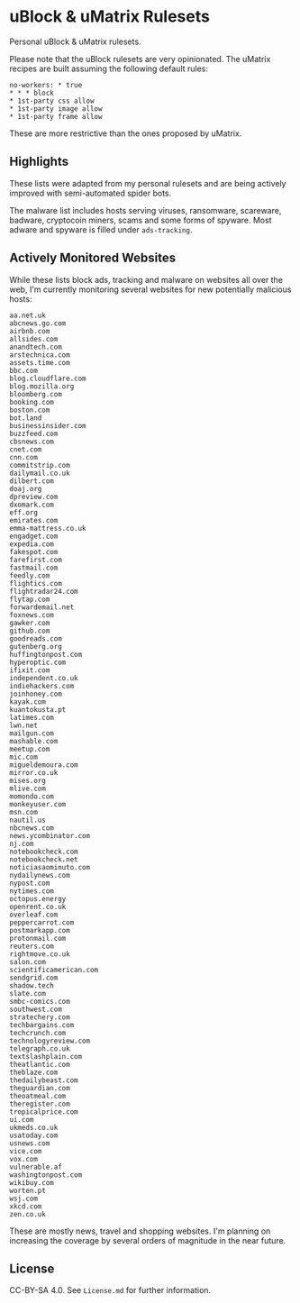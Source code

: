 # uBlock & uMatrix Rulesets

Personal uBlock & uMatrix rulesets.

Please note that the uBlock rulesets are very opinionated.
The uMatrix recipes are built assuming the following default rules:

```
no-workers: * true
* * * block
* 1st-party css allow
* 1st-party image allow
* 1st-party frame allow
```

These are more restrictive than the ones proposed by uMatrix.

## Highlights

These lists were adapted from my personal rulesets and are being actively improved with semi-automated spider bots.

The malware list includes hosts serving viruses, ransomware, scareware, badware, cryptocoin miners, scams and some forms of spyware. Most adware and spyware is filled under `ads-tracking`.

## Actively Monitored Websites

While these lists block ads, tracking and malware on websites all over the web, I'm currently monitoring several websites for new potentially malicious hosts:

```
aa.net.uk
abcnews.go.com
airbnb.com
allsides.com
anandtech.com
arstechnica.com
assets.time.com
bbc.com
blog.cloudflare.com
blog.mozilla.org
bloomberg.com
booking.com
boston.com
bot.land
businessinsider.com
buzzfeed.com
cbsnews.com
cnet.com
cnn.com
commitstrip.com
dailymail.co.uk
dilbert.com
doaj.org
dpreview.com
dxomark.com
eff.org
emirates.com
emma-mattress.co.uk
engadget.com
expedia.com
fakespot.com
farefirst.com
fastmail.com
feedly.com
flightics.com
flightradar24.com
flytap.com
forwardemail.net
foxnews.com
gawker.com
github.com
goodreads.com
gutenberg.org
huffingtonpost.com
hyperoptic.com
ifixit.com
independent.co.uk
indiehackers.com
joinhoney.com
kayak.com
kuantokusta.pt
latimes.com
lwn.net
mailgun.com
mashable.com
meetup.com
mic.com
migueldemoura.com
mirror.co.uk
mises.org
mlive.com
momondo.com
monkeyuser.com
msn.com
nautil.us
nbcnews.com
news.ycombinator.com
nj.com
notebookcheck.com
notebookcheck.net
noticiasaominuto.com
nydailynews.com
nypost.com
nytimes.com
octopus.energy
openrent.co.uk
overleaf.com
peppercarrot.com
postmarkapp.com
protonmail.com
reuters.com
rightmove.co.uk
salon.com
scientificamerican.com
sendgrid.com
shadow.tech
slate.com
smbc-comics.com
southwest.com
stratechery.com
techbargains.com
techcrunch.com
technologyreview.com
telegraph.co.uk
textslashplain.com
theatlantic.com
theblaze.com
thedailybeast.com
theguardian.com
theoatmeal.com
theregister.com
tropicalprice.com
ui.com
ukmeds.co.uk
usatoday.com
usnews.com
vice.com
vox.com
vulnerable.af
washingtonpost.com
wikibuy.com
worten.pt
wsj.com
xkcd.com
zen.co.uk
```

These are mostly news, travel and shopping websites. I'm planning on increasing the coverage by several orders of magnitude in the near future.

## License

CC-BY-SA 4.0. See `License.md` for further information.
